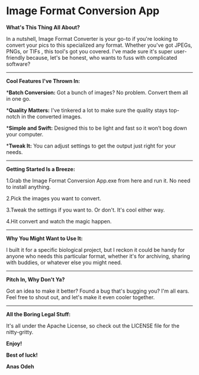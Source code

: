 # **Image Format Conversion App**

**What's This Thing All About?**

In a nutshell, Image Format Converter is your go-to if you're looking to convert your pics to this specialized any format. Whether you've got JPEGs, PNGs, or TIFs , this tool's got you covered. 
I've made sure it's super user-friendly because, let's be honest, who wants to fuss with complicated software?

---

**Cool Features I've Thrown In:**

***Batch Conversion:** Got a bunch of images? No problem. Convert them all in one go.

***Quality Matters:** I've tinkered a lot to make sure the quality stays top-notch in the converted images.

***Simple and Swift:** Designed this to be light and fast so it won’t bog down your computer.

***Tweak It:** You can adjust settings to get the output just right for your needs.

---

**Getting Started Is a Breeze:**

1.Grab the Image Format Conversion App.exe from here and run it. No need to install anything.

2.Pick the images you want to convert.

3.Tweak the settings if you want to. Or don't. It's cool either way.

4.Hit convert and watch the magic happen.

---

**Why You Might Want to Use It:**

I built it for a specific biological project, but I reckon it could be handy for anyone who needs this particular format, whether it's for archiving, sharing with buddies, or whatever else you might need.

---

**Pitch In, Why Don't Ya?**

Got an idea to make it better? Found a bug that's bugging you? I'm all ears. Feel free to shout out, and let's make it even cooler together.

---

**All the Boring Legal Stuff:**

It's all under the Apache License, so check out the LICENSE file for the nitty-gritty.



**Enjoy!**

**Best of luck!**

**Anas Odeh**
